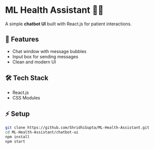 # ML Health Assistant 🤖💊

A simple **chatbot UI** built with React.js for patient interactions.

## 🚀 Features
- Chat window with message bubbles  
- Input box for sending messages  
- Clean and modern UI  

## 🛠️ Tech Stack
- React.js  
- CSS Modules  

## ⚡ Setup
```bash
git clone https://github.com/ShridhiGupta/ML-Health-Assistant.git
cd ML-Health-Assistant/chatbot-ui
npm install
npm start
